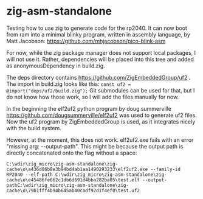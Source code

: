 # zig-asm-standalone

Testing how to use zig to generate code for the rp2040.
It can now boot from ram into a minimal blinky program, written in assembly language, by Matt Jacobson:
https://github.com/mhjacobson/pico-blink-asm

For now, while the zig package manager does not support local packages, I will not use it.
Rather, dependencies will be placed into this tree and added as anonymousDependency in build.zig.

The deps directory contains https://github.com/ZigEmbeddedGroup/uf2 .
The import in build.zig looks like this: `const uf2 = @import("deps/uf2/build.zig");`
Git submodules can be used for that, but I do not know how those work, so I will add the files manually for now.

In the beginning the elf2uf2 python program by doug summerville https://github.com/dougsummerville/elf2uf2 was used to generate uf2 files.
Now the uf2 program by ZigEmbeddedGroup is used, as it integrates nicely with the build system.

However, at the moment, this does not work.
elf2uf2.exe fails with an error "missing arg: --output-path".
This might be because the output path is directly concatenated onto the flag without a space:

```C:\wdir\zig_micro\zig-asm-standalone\zig-cache\o\a436d06b8e3b94bd4ab1aa1490293233\elf2uf2.exe --family-id RP2040 --elf-path C:\wdir\zig_micro\zig-asm-standalone\zig-cache\o\e45486fe662c1db6d691d4bba282ba05\test.elf --output-pathC:\wdir\zig_micro\zig-asm-standalone\zig-cache\o\79b1fff4b94b645ab40cadf92d1f4ef0\test.uf2```


